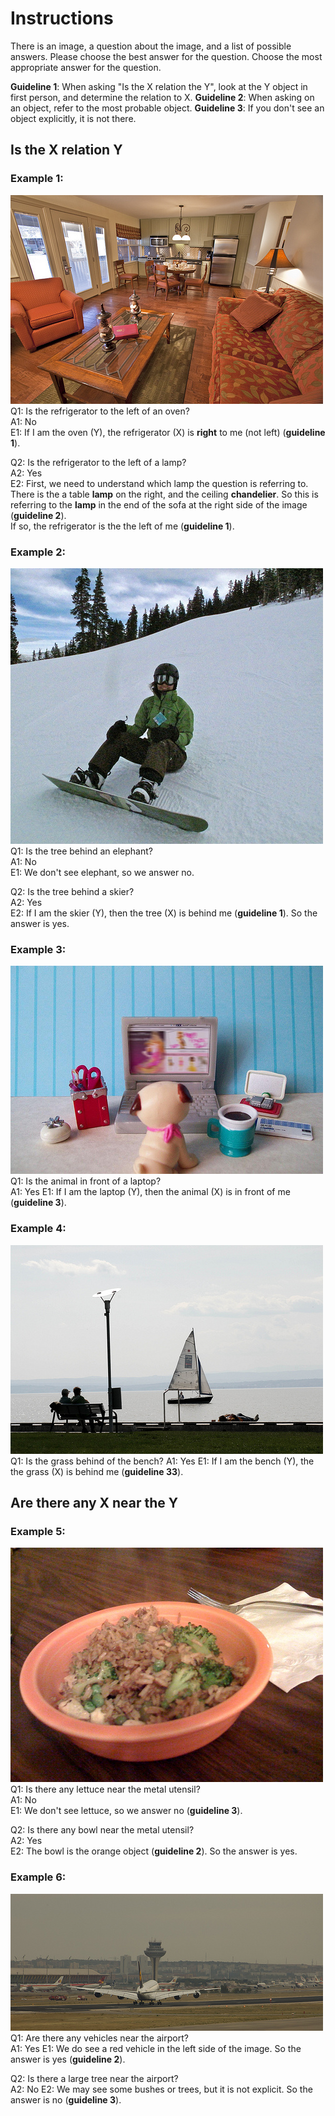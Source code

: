 # Instructions

There is an image, a question about the image, and a list of possible answers. Please choose the best answer for the question.
Choose the most appropriate answer for the question.

**Guideline 1**: When asking "Is the X relation the Y", look at the Y object in first person, and determine the relation to X.
**Guideline 2**: When asking on an object, refer to the most probable object. 
**Guideline 3**: If you don't see an object explicitly, it is not there. 

## Is the X relation Y

### Example 1:
![](examples/refregirator_left_to_lamp_ans_is_yes_ref_left_to_oven_no.png)
Q1: Is the refrigerator to the left of an oven?   
A1: No  
E1: If I am the oven (Y), the refrigerator (X) is **right** to me (not left) (**guideline 1**). 
  
Q2: Is the refrigerator to the left of a lamp?   
A2: Yes  
E2: First, we need to understand which lamp the question is referring to. There is the a table **lamp** on the right, and the ceiling **chandelier**. 
So this is referring to the **lamp** in the end of the sofa at the right side of the image (**guideline 2**).   
If so, the refrigerator is the the left of me (**guideline 1**).  

### Example 2:
![](examples/tree_behind_skier_ans_is_yes_tree_behind_elephant_ans_is_no.png)
Q1: Is the tree behind an elephant?  
A1: No  
E1: We don't see elephant, so we answer no.

Q2: Is the tree behind a skier?  
A2: Yes  
E2: If I am the skier (Y), then the tree (X) is behind me (**guideline 1**). So the answer is yes. 

### Example 3:
![](examples/animal_in_front_of_dvd_player_no_animal_in_front_of_laptop_yes.png)
Q1: Is the animal in front of a laptop?  
A1: Yes
E1: If I am the laptop (Y), then the animal (X) is in front of me (**guideline 3**).

### Example 4:
![](examples/grass_behind_bence_ans_is_yes_grass_behind_motorcycle_ans_is_no.png)
Q1: Is the grass behind of the bench?
A1: Yes
E1: If I am the bench (Y), the the grass (X) is behind me (**guideline 33**).


## Are there any X near the Y

### Example 5: 
![](examples/lettuce_near_the_utensil_no_bowl_near_the_utensil_yes.png)
Q1: Is there any lettuce near the metal utensil?  
A1: No  
E1: We don't see lettuce, so we answer no (**guideline 3**).

Q2: Is there any bowl near the metal utensil?  
A2: Yes  
E2: The bowl is the orange object (**guideline 2**). So the answer is yes. 


### Example 6: 
![](examples/are_there_any_vehicls_near_the_airport_ans_is_yes_any_tree_near_the_airport_ans_is_no.jpg)
Q1: Are there any vehicles near the airport?  
A1: Yes
E1: We do see a red vehicle in the left side of the image. So the answer is yes (**guideline 2**). 

Q2: Is there a large tree near the airport?  
A2: No
E2: We may see some bushes or trees, but it is not explicit. So the answer is no (**guideline 3**). 
